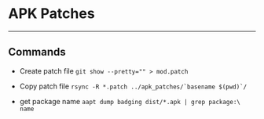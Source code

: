 # APK Patches
------

## Commands
- Create patch file `git show --pretty="" > mod.patch` 
- Copy patch file ```
rsync -R *.patch ../apk_patches/`basename $(pwd)`/ ```

- get package name `aapt dump badging dist/*.apk | grep package:\ name`